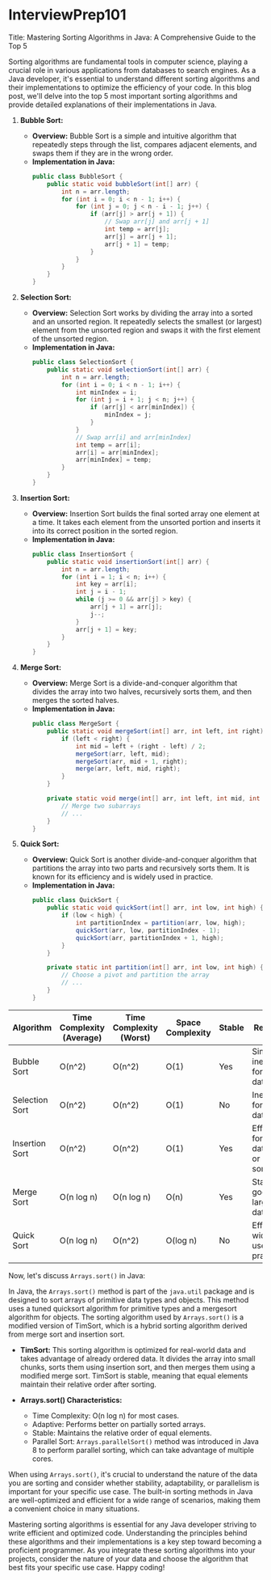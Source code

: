 # InterviewPrep101
Title: Mastering Sorting Algorithms in Java: A Comprehensive Guide to the Top 5

Sorting algorithms are fundamental tools in computer science, playing a crucial role in various applications from databases to search engines. As a Java developer, it's essential to understand different sorting algorithms and their implementations to optimize the efficiency of your code. In this blog post, we'll delve into the top 5 most important sorting algorithms and provide detailed explanations of their implementations in Java.

1. **Bubble Sort:**
   - **Overview:** Bubble Sort is a simple and intuitive algorithm that repeatedly steps through the list, compares adjacent elements, and swaps them if they are in the wrong order.
   - **Implementation in Java:**
     ```java
     public class BubbleSort {
         public static void bubbleSort(int[] arr) {
             int n = arr.length;
             for (int i = 0; i < n - 1; i++) {
                 for (int j = 0; j < n - i - 1; j++) {
                     if (arr[j] > arr[j + 1]) {
                         // Swap arr[j] and arr[j + 1]
                         int temp = arr[j];
                         arr[j] = arr[j + 1];
                         arr[j + 1] = temp;
                     }
                 }
             }
         }
     }
     ```

2. **Selection Sort:**
   - **Overview:** Selection Sort works by dividing the array into a sorted and an unsorted region. It repeatedly selects the smallest (or largest) element from the unsorted region and swaps it with the first element of the unsorted region.
   - **Implementation in Java:**
     ```java
     public class SelectionSort {
         public static void selectionSort(int[] arr) {
             int n = arr.length;
             for (int i = 0; i < n - 1; i++) {
                 int minIndex = i;
                 for (int j = i + 1; j < n; j++) {
                     if (arr[j] < arr[minIndex]) {
                         minIndex = j;
                     }
                 }
                 // Swap arr[i] and arr[minIndex]
                 int temp = arr[i];
                 arr[i] = arr[minIndex];
                 arr[minIndex] = temp;
             }
         }
     }
     ```

3. **Insertion Sort:**
   - **Overview:** Insertion Sort builds the final sorted array one element at a time. It takes each element from the unsorted portion and inserts it into its correct position in the sorted region.
   - **Implementation in Java:**
     ```java
     public class InsertionSort {
         public static void insertionSort(int[] arr) {
             int n = arr.length;
             for (int i = 1; i < n; i++) {
                 int key = arr[i];
                 int j = i - 1;
                 while (j >= 0 && arr[j] > key) {
                     arr[j + 1] = arr[j];
                     j--;
                 }
                 arr[j + 1] = key;
             }
         }
     }
     ```

4. **Merge Sort:**
   - **Overview:** Merge Sort is a divide-and-conquer algorithm that divides the array into two halves, recursively sorts them, and then merges the sorted halves.
   - **Implementation in Java:**
     ```java
     public class MergeSort {
         public static void mergeSort(int[] arr, int left, int right) {
             if (left < right) {
                 int mid = left + (right - left) / 2;
                 mergeSort(arr, left, mid);
                 mergeSort(arr, mid + 1, right);
                 merge(arr, left, mid, right);
             }
         }

         private static void merge(int[] arr, int left, int mid, int right) {
             // Merge two subarrays
             // ...
         }
     }
     ```

5. **Quick Sort:**
   - **Overview:** Quick Sort is another divide-and-conquer algorithm that partitions the array into two parts and recursively sorts them. It is known for its efficiency and is widely used in practice.
   - **Implementation in Java:**
     ```java
     public class QuickSort {
         public static void quickSort(int[] arr, int low, int high) {
             if (low < high) {
                 int partitionIndex = partition(arr, low, high);
                 quickSort(arr, low, partitionIndex - 1);
                 quickSort(arr, partitionIndex + 1, high);
             }
         }

         private static int partition(int[] arr, int low, int high) {
             // Choose a pivot and partition the array
             // ...
         }
     }
     ```


| Algorithm      | Time Complexity (Average) | Time Complexity (Worst) | Space Complexity | Stable | Remarks                                       |
| -------------- | ------------------------- | ----------------------- | ----------------- | ------ | --------------------------------------------- |
| Bubble Sort    | O(n^2)                   | O(n^2)                 | O(1)              | Yes    | Simple, inefficient for large datasets       |
| Selection Sort | O(n^2)                   | O(n^2)                 | O(1)              | No     | Inefficient for large datasets                |
| Insertion Sort | O(n^2)                   | O(n^2)                 | O(1)              | Yes    | Efficient for small datasets or nearly sorted |
| Merge Sort     | O(n log n)               | O(n log n)             | O(n)              | Yes    | Stable, good for large datasets              |
| Quick Sort     | O(n log n)               | O(n^2)                 | O(log n)          | No     | Efficient, widely used in practice           |

Now, let's discuss `Arrays.sort()` in Java:

In Java, the `Arrays.sort()` method is part of the `java.util` package and is designed to sort arrays of primitive data types and objects. This method uses a tuned quicksort algorithm for primitive types and a mergesort algorithm for objects. The sorting algorithm used by `Arrays.sort()` is a modified version of TimSort, which is a hybrid sorting algorithm derived from merge sort and insertion sort.

- **TimSort:** This sorting algorithm is optimized for real-world data and takes advantage of already ordered data. It divides the array into small chunks, sorts them using insertion sort, and then merges them using a modified merge sort. TimSort is stable, meaning that equal elements maintain their relative order after sorting.

- **Arrays.sort() Characteristics:**
  - Time Complexity: O(n log n) for most cases.
  - Adaptive: Performs better on partially sorted arrays.
  - Stable: Maintains the relative order of equal elements.
  - Parallel Sort: `Arrays.parallelSort()` method was introduced in Java 8 to perform parallel sorting, which can take advantage of multiple cores.

When using `Arrays.sort()`, it's crucial to understand the nature of the data you are sorting and consider whether stability, adaptability, or parallelism is important for your specific use case. The built-in sorting methods in Java are well-optimized and efficient for a wide range of scenarios, making them a convenient choice in many situations.


Mastering sorting algorithms is essential for any Java developer striving to write efficient and optimized code. Understanding the principles behind these algorithms and their implementations is a key step toward becoming a proficient programmer. As you integrate these sorting algorithms into your projects, consider the nature of your data and choose the algorithm that best fits your specific use case. Happy coding!
